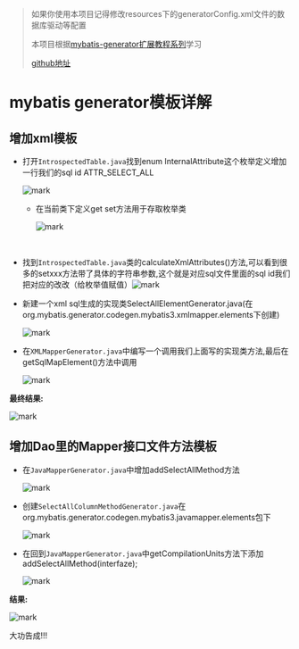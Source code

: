 > 如果你使用本项目记得修改resources下的generatorConfig.xml文件的数据库驱动等配置 
>
> 本项目根据[mybatis-generator扩展教程系列](http://blog.csdn.net/shadowsick/article/details/53425831)学习
>
> [github地址](https://github.com/Vi-jay/mybatis-generator)

# mybatis generator模板详解

## 增加xml模板

- 打开`IntrospectedTable.java`找到enum InternalAttribute这个枚举定义增加一行我们的sql id ATTR_SELECT_ALL

  ![mark](http://upload-images.jianshu.io/upload_images/6383185-c81c7a2dbf44ff3e..png?imageMogr2/auto-orient/strip%7CimageView2/2/w/1240)

  - 在当前类下定义get set方法用于存取枚举类

    ![mark](http://upload-images.jianshu.io/upload_images/6383185-28f974fce5ff2f37..png?imageMogr2/auto-orient/strip%7CimageView2/2/w/1240)

    ​


- 找到`IntrospectedTable.java`类的calculateXmlAttributes()方法,可以看到很多的setxxx方法带了具体的字符串参数,这个就是对应sql文件里面的sql id我们把对应的改改（给枚举值赋值）![mark](http://upload-images.jianshu.io/upload_images/6383185-45585b4df95ac7cb..png?imageMogr2/auto-orient/strip%7CimageView2/2/w/1240)

- 新建一个xml sql生成的实现类SelectAllElementGenerator.java(在 org.mybatis.generator.codegen.mybatis3.xmlmapper.elements下创建)

  ![mark](http://upload-images.jianshu.io/upload_images/6383185-bb59211c58d742dc..png?imageMogr2/auto-orient/strip%7CimageView2/2/w/1240)

- 在`XMLMapperGenerator.java`中编写一个调用我们上面写的实现类方法,最后在getSqlMapElement()方法中调用

  ![mark](http://upload-images.jianshu.io/upload_images/6383185-57a81db0b2721485..png?imageMogr2/auto-orient/strip%7CimageView2/2/w/1240)

**最终结果:**

![mark](http://upload-images.jianshu.io/upload_images/6383185-47a927259486ff33..png?imageMogr2/auto-orient/strip%7CimageView2/2/w/1240)



## 增加Dao里的Mapper接口文件方法模板

- 在`JavaMapperGenerator.java`中增加addSelectAllMethod方法

  ![mark](http://upload-images.jianshu.io/upload_images/6383185-bb43c093b6b78103..png?imageMogr2/auto-orient/strip%7CimageView2/2/w/1240)

- 创建`SelectAllColumnMethodGenerator.java`在 org.mybatis.generator.codegen.mybatis3.javamapper.elements包下

  ![mark](http://upload-images.jianshu.io/upload_images/6383185-cd2bae66375a8b31..png?imageMogr2/auto-orient/strip%7CimageView2/2/w/1240)

- 在回到`JavaMapperGenerator.java`中getCompilationUnits方法下添加addSelectAllMethod(interfaze);

  ![mark](http://upload-images.jianshu.io/upload_images/6383185-a3611d4184122cde..png?imageMogr2/auto-orient/strip%7CimageView2/2/w/1240)

**结果:**

![mark](http://upload-images.jianshu.io/upload_images/6383185-54861baabe9de9dc..png?imageMogr2/auto-orient/strip%7CimageView2/2/w/1240)

大功告成!!!
